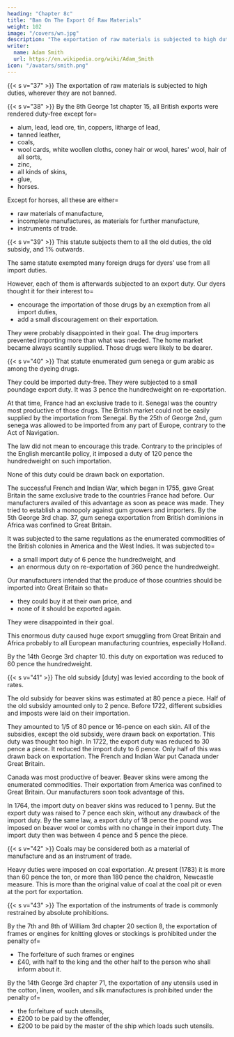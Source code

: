 ```yaml
---
heading: "Chapter 8c"
title: "Ban On The Export Of Raw Materials"
weight: 102
image: "/covers/wn.jpg"
description: "The exportation of raw materials is subjected to high duties, wherever they are not banned"
writer:
  name: Adam Smith
  url: https://en.wikipedia.org/wiki/Adam_Smith
icon: "/avatars/smith.png"
---
```




{{< s v="37" >}} The exportation of raw materials is subjected to high duties, wherever they are not banned.

{{< s v="38" >}} By the 8th George 1st chapter 15, all British exports were rendered duty-free except for= 
- alum, lead, lead ore, tin, coppers, litharge of lead,
- tanned leather,
- coals,
- wool cards, white woollen cloths, coney hair or wool, hares' wool, hair of all sorts,
- zinc,
- all kinds of skins,
- glue,
- horses.

Except for horses, all these are either= 
- raw materials of manufacture,
- incomplete manufactures, as materials for further manufacture,
- instruments of trade.


{{< s v="39" >}} This statute subjects them to all the old duties, the old subsidy, and 1% outwards.

The same statute exempted many foreign drugs for dyers' use from all import duties.

However, each of them is afterwards subjected to an export duty.
Our dyers thought it for their interest to= 
- encourage the importation of those drugs by an exemption from all import duties,
- add a small discouragement on their exportation.

They were probably disappointed in their goal.
The drug importers prevented importing more than what was needed.
The home market became always scantily supplied. Those drugs were likely to be dearer.


{{< s v="40" >}} That statute enumerated gum senega or gum arabic as among the dyeing drugs.

They could be imported duty-free.
They were subjected to a small poundage export duty.
It was 3 pence the hundredweight on re-exportation.

At that time, France had an exclusive trade to it.
Senegal was the country most productive of those drugs.
The British market could not be easily supplied by the importation from Senegal.
By the 25th of George 2nd, gum senega was allowed to be imported from any part of Europe, contrary to the Act of Navigation.

The law did not mean to encourage this trade.
Contrary to the principles of the English mercantile policy, it imposed a duty of 120 pence the hundredweight on such importation.

None of this duty could be drawn back on exportation.

The successful French and Indian War, which began in 1755, gave Great Britain the same exclusive trade to the countries France had before.
Our manufacturers availed of this advantage as soon as peace was made.
They tried to establish a monopoly against gum growers and importers.
By the 5th George 3rd chap. 37, gum senega exportation from British dominions in Africa was confined to Great Britain.

It was subjected to the same regulations as the enumerated commodities of the British colonies in America and the West Indies. It was subjected to= 
- a small import duty of 6 pence the hundredweight, and
- an enormous duty on re-exportation of 360 pence the hundredweight.

Our manufacturers intended that the produce of those countries should be imported into Great Britain so that= 
- they could buy it at their own price, and
- none of it should be exported again.

They were disappointed in their goal.

This enormous duty caused huge export smuggling from Great Britain and Africa probably to all European manufacturing countries, especially Holland.

By the 14th George 3rd chapter 10. this duty on exportation was reduced to 60 pence the hundredweight.


{{< s v="41" >}} The old subsidy [duty] was levied according to the book of rates.

The old subsidy for beaver skins was estimated at 80 pence a piece.
Half of the old subsidy amounted only to 2 pence.
Before 1722, different subsidies and imposts were laid on their importation.

They amounted to 1/5 of 80 pence or 16-pence on each skin.
All of the subsidies, except the old subsidy, were drawn back on exportation.
This duty was thought too high.
In 1722, the export duty was reduced to 30 pence a piece.
It reduced the import duty to 6 pence.
Only half of this was drawn back on exportation.
The French and Indian War put Canada under Great Britain.

Canada was most productive of beaver. Beaver skins were among the enumerated commodities. Their exportation from America was confined to Great Britain. Our manufacturers soon took advantage of this.

In 1764, the import duty on beaver skins was reduced to 1 penny.
But the export duty was raised to 7 pence each skin, without any drawback of the import duty.
By the same law, a export duty of 18 pence the pound was imposed on beaver wool or combs with no change in their import duty.
The import duty then was between 4 pence and 5 pence the piece.


{{< s v="42" >}} Coals may be considered both as a material of manufacture and as an instrument of trade.

Heavy duties were imposed on coal exportation.
At present (1783) it is more than 60 pence the ton, or more than 180 pence the chaldron, Newcastle measure.
This is more than the original value of coal at the coal pit or even at the port for exportation.


{{< s v="43" >}} The exportation of the instruments of trade is commonly restrained by absolute prohibitions.

By the 7th and 8th of William 3rd chapter 20 section 8, the exportation of frames or engines for knitting gloves or stockings is prohibited under the penalty of= 
- The forfeiture of such frames or engines
- £40, with half to the king and the other half to the person who shall inform about it.

By the 14th George 3rd chapter 71, the exportation of any utensils used in the cotton, linen, woollen, and silk manufactures is prohibited under the penalty of= 
- the forfeiture of such utensils,
- £200 to be paid by the offender,
- £200 to be paid by the master of the ship which loads such utensils.

